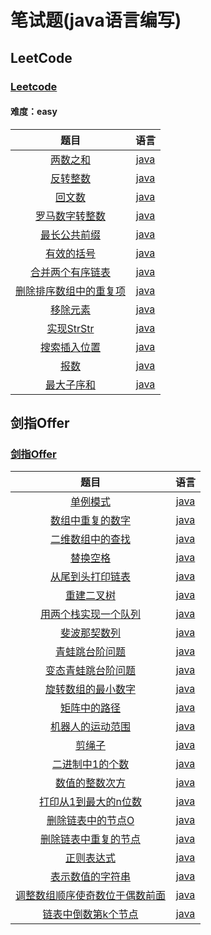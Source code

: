 # 笔试题(java语言编写)

## LeetCode 

### [Leetcode](https://leetcode-cn.com/)

#### 难度：easy

|                  题目                   |                语言                 |
| :-------------------------------------: | :---------------------------------: |
| [两数之和](./LeetCode/TwoSums/topic.md) | [java](./LeetCode/TwoSums/TwoSums.java) |
| [反转整数](./LeetCode/IntegerInversion/topic.md) | [java](./LeetCode/IntegerInversion/IntegerInversion.java) |
| [回文数](./LeetCode/Palindrome/topic.md) | [java](./LeetCode/Palindrome/Palindrome.java) |
| [罗马数字转整数](./LeetCode/RomanToint/topic.md) | [java](./LeetCode/RomanToint/RomanToint.java) |
| [最长公共前缀](./LeetCode/LongestCommonPrefix/topic.md) | [java](./LeetCode/LongestCommonPrefix/LongestCommonPrefix.java) |
| [有效的括号](./LeetCode/IsValid/topic.md) | [java](./LeetCode/IsValid/IsValid.java) |
| [合并两个有序链表](./LeetCode/MergeTwoLists/topic.md) | [java](./LeetCode/MergeTwoLists/MergeTwoLists.java) |
| [删除排序数组中的重复项](./LeetCode/RemoveDuplicates/topic.md) | [java](./LeetCode/RemoveDuplicates/RemoveDuplicates.java) |
| [移除元素](./LeetCode/RemoveElement/topic.md) | [java](./LeetCode/RemoveElement/RemoveElement.java) |
| [实现StrStr](./LeetCode/StrStr/topic.md) | [java](./LeetCode/StrStr/StrStr.java) |
| [搜索插入位置](./LeetCode/SearchInsert/topic.md) | [java](./LeetCode/SearchInsert/SearchInsert.java) |
| [报数](./LeetCode/CountAndSay/topic.md) | [java](./LeetCode/CountAndSay/CountAndSay.java) |
| [最大子序和](./LeetCode/MaxSubArray/topic.md) | [java](./LeetCode/MaxSubArray/MaxSubArray.java) |


## 剑指Offer
### [剑指Offer](https://www.nowcoder.com/ta/coding-interviews)


|                   题目                   |             语言             |
| :--------------------------------------: | :--------------------------: |
|     [单例模式](./SwordOffer/T2.java)     | [java](./SwordOffer/T2.java) |
| [数组中重复的数字](./SwordOffer/T3.java) | [java](./SwordOffer/T3.java) |
| [二维数组中的查找](./SwordOffer/T4.java) | [java](./SwordOffer/T4.java) |
| [替换空格](./SwordOffer/T5.java) | [java](./SwordOffer/T5.java) |
| [从尾到头打印链表](./SwordOffer/T6.java) | [java](./SwordOffer/T6.java) |
| [重建二叉树](./SwordOffer/T7.java) | [java](./SwordOffer/T7.java) |
| [用两个栈实现一个队列](./SwordOffer/T8.java) | [java](./SwordOffer/T8.java) |
| [斐波那契数列](./SwordOffer/T9.java) | [java](./SwordOffer/T9.java) |
| [青蛙跳台阶问题](./SwordOffer/T10.java) | [java](./SwordOffer/T10.java) |
| [变态青蛙跳台阶问题](./SwordOffer/T11.java) | [java](./SwordOffer/T11.java) |
| [旋转数组的最小数字](./SwordOffer/T12.java) | [java](./SwordOffer/T12.java) |
| [矩阵中的路径](./SwordOffer/T13.java) | [java](./SwordOffer/T13.java) |
| [机器人的运动范围](./SwordOffer/T14.java) | [java](./SwordOffer/T14.java) |
| [剪绳子](./SwordOffer/T15.java) | [java](./SwordOffer/T15.java) |
| [二进制中1的个数](./SwordOffer/T16.java) | [java](./SwordOffer/T16.java) |
| [数值的整数次方](./SwordOffer/T17.java) | [java](./SwordOffer/T17.java) |
| [打印从1到最大的n位数](./SwordOffer/T18.java) | [java](./SwordOffer/T18.java) |
| [删除链表中的节点O](./SwordOffer/T19.java) | [java](./SwordOffer/T19.java) |
| [删除链表中重复的节点](./SwordOffer/T20.java) | [java](./SwordOffer/T20.java) |
| [正则表达式](./SwordOffer/T21.java) | [java](./SwordOffer/T21.java) |
| [表示数值的字符串](./SwordOffer/T22.java) | [java](./SwordOffer/T22.java) |
| [调整数组顺序使奇数位于偶数前面](./SwordOffer/T23.java) | [java](./SwordOffer/T23.java) |
| [链表中倒数第k个节点](./SwordOffer/T24.java) | [java](./SwordOffer/T24.java) |

